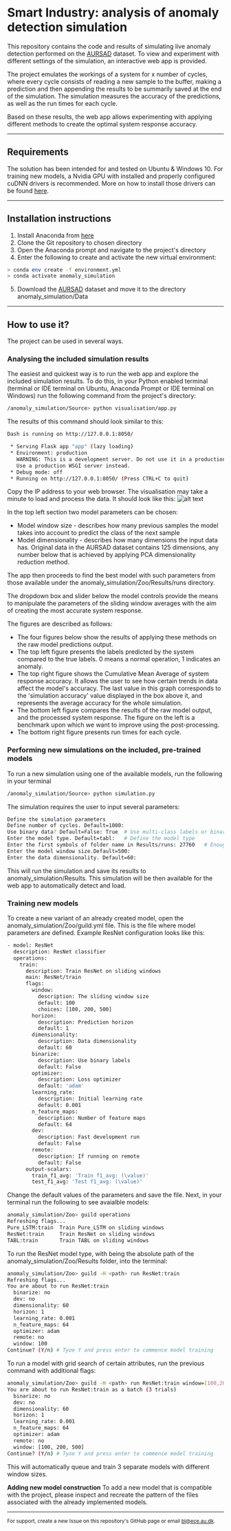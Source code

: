 # Smart Industry: analysis of anomaly detection simulation
This repository contains the code and results of simulating live anomaly detection performed on the [AURSAD](https://zenodo.org/record/4487073) dataset.
To view and experiment with different settings of the simulation, an interactive web app is provided.

The project emulates the workings of a system for x number of cycles, where every cycle consists of reading a new sample
to the buffer, making a prediction and then appending the results to be summarily saved at the end of the simulation.
The simulation measures the accuracy of the predictions, as well as the run times for each cycle.

Based on these results, the web app allows experimenting with applying different methods to create the optimal system response accuracy.


---
## Requirements
The solution has been intended for and tested on Ubuntu & Windows 10. 
For training new models, a Nvidia GPU with installed and 
properly configured cuDNN drivers is recommended. 
More on how to install those drivers can be found [here](https://docs.nvidia.com/deeplearning/cudnn/install-guide/index.html).

---
## Installation instructions
1. Install Anaconda from [here](https://www.anaconda.com/products/individual)
2. Clone the Git repository to chosen directory
3. Open the Anaconda prompt and navigate to the project's directory
4. Enter the following to create and activate the new virtual environment:
```bash
> conda env create -f environment.yml
> conda activate anomaly_simulation
```
5. Download the [AURSAD](https://zenodo.org/record/4487073) dataset and move it to the directory anomaly_simulation/Data

---
## How to use it?
The project can be used in several ways. 

### Analysing the included simulation results
The easiest and quickest way is to run the web app and explore the included simulation results. 
To do this, in your Python enabled terminal (terminal or IDE terminal on Ubuntu, Anaconda Prompt or IDE terminal on Windows) 
run the following command from the project's directory:
```bash
/anomaly_simulation/Source> python visualisation/app.py
```
The results of this command should look similar to this:
```bash
Dash is running on http://127.0.0.1:8050/

 * Serving Flask app "app" (lazy loading)
 * Environment: production
   WARNING: This is a development server. Do not use it in a production deployment.
   Use a production WSGI server instead.
 * Debug mode: off
 * Running on http://127.0.0.1:8050/ (Press CTRL+C to quit)
```
Copy the IP address to your web browser. The visualisation may take a minute to load and process the data. It should look like this:
![alt text][web_app]

[web_app]: web_app.png 

In the top left section two model parameters can be chosen:
* Model window size - describes how many previous samples the model takes into account to predict the class of the next sample
* Model dimensionality - describes how many dimensions the input data has. Original data in the AURSAD dataset contains 125 dimensions, any number
below that is achieved by applying PCA dimensionality reduction method.
  
The app then proceeds to find the best model with such parameters from those available under the anomaly_simulation/Zoo/Results/runs directory.
  
The dropdown box and slider below the model controls provide the means to manipulate the parameters of the sliding window averages 
with the aim of creating the  most accurate system response.

The figures are described as follows:
* The four figures below show the results of applying these methods on the raw model predictions output.
* The top left figure presents the labels predicted by the system compared to the true labels. 0 means a normal operation, 1 indicates an anomaly.
* The top right figure shows the Cumulative Mean Average of system response accuracy. It allows the user to see how certain trends in data
  affect the model's accuracy. The last value in this graph corresponds to the 'simulation accuracy' value displayed in the box above it, 
  and represents the average accuracy for the whole simulation.
* The bottom left figure compares the results of the raw model output, and the processed system response. The figure on the 
  left is a benchmark upon which we want to improve using the post-processing.
* The bottom right figure presents run times for each cycle.

### Performing new simulations on the included, pre-trained models
To run a new simulation using one of the available models, run the following in your terminal
```bash
/anomaly_simulation/Source> python simulation.py 
```
The simulation requires the user to input several parameters:
```bash
Define the simulation parameters
Define number of cycles. Default=1000:
Use binary data? Default=False: True  # Use multi-class labels or binary labels (only normal and anomaly, no distinction between anomaly types)
Enter the model type. Default=tabl:   # Define the model type
Enter the first symbols of folder name in Results/runs: 27760   # Enough characters to make the model name in /Zoo/Results/runs unique
Enter the model window size.Default=500:
Enter the data dimensionality. Default=60:
```

This will run the simulation and save its results to anomaly_simulation/Results. 
This simulation will be then available for the web app to automatically detect and load.

### Training new models
To create a new variant of an already created model, open the anomaly_simulation/Zoo/guild.yml file.
This is the file where model parameters are defined.
Example ResNet configuration looks like this:
```bash
- model: ResNet
  description: ResNet classifier
  operations:
    train:
      description: Train ResNet on sliding windows
      main: ResNet/train
      flags:
        window:
          description: The sliding window size
          default: 100
          choices: [100, 200, 500]
        horizon:
          description: Prediction horizon
          default: 1
        dimensionality:
          description: Data dimensionality
          default: 60
        binarize:
          description: Use binary labels
          default: False
        optimizer:
          description: Loss optimizer
          default: 'adam'
        learning_rate:
          description: Initial learning rate
          default: 0.001
        n_feature_maps:
          description: Number of feature maps
          default: 64
        dev:
          description: Fast development run
          default: False
        remote:
          description: If running on remote
          default: False
      output-scalars:
        train_f1_avg: 'Train f1_avg: (\value)'
        test_f1_avg: 'Test f1_avg: (\value)'
```
Change the default values of the parameters and save the file.
Next, in your terminal run the following to see avaialble models:
```bash
anomaly_simulation/Zoo> guild operations
Refreshing flags...
Pure_LSTM:train  Train Pure_LSTM on sliding windows
ResNet:train     Train ResNet on sliding windows
TABL:train       Train TABL on sliding windows
```

To run the ResNet model type, with <path> being the absolute path of the anomaly_simulation/Zoo/Results folder, into the terminal:
```bash
anomaly_simulation/Zoo> guild -H <path> run ResNet:train
Refreshing flags...
You are about to run ResNet:train
  binarize: no
  dev: no
  dimensionality: 60
  horizon: 1
  learning_rate: 0.001
  n_feature_maps: 64
  optimizer: adam
  remote: no
  window: 100
Continue? (Y/n) # Tyoe Y and press enter to commence model training
```

To run a model with grid search of certain attributes, run the previous command with additional flags:
```bash
anomaly_simulation/Zoo> guild -H <path> run ResNet:train window=[100,200,500]
You are about to run ResNet:train as a batch (3 trials)
  binarize: no
  dev: no
  dimensionality: 60
  horizon: 1
  learning_rate: 0.001
  n_feature_maps: 64
  optimizer: adam
  remote: no
  window: [100, 200, 500]
Continue? (Y/n) # Tyoe Y and press enter to commence model training
```

This will automatically queue and train 3 separate models with different window sizes.

**Adding new model construction**
To add a new model that is compatible with the project, please inspect and recreate the pattern of the files associated with the
already implemented models.

---
<sup>For support, create a new Issue on this repository's GitHub page or email bl@ece.au.dk.</sup>